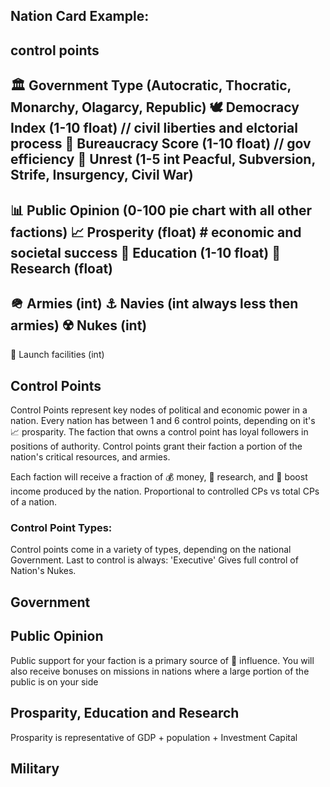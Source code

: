 Nation Card Example:
---
control points
---
🏛️ Government Type (Autocratic, Thocratic, Monarchy, Olagarcy, Republic)
🕊️ Democracy Index (1-10 float) // civil liberties and elctorial process
🐌 Bureaucracy Score (1-10 float) // gov efficiency
🤬 Unrest (1-5 int Peacful, Subversion, Strife, Insurgency, Civil War)
---
📊 Public Opinion (0-100 pie chart with all other factions) 
📈 Prosperity (float) # economic and societal success
📖 Education (1-10 float)
🔬 Research (float)
---
🪖 Armies (int)
⚓ Navies (int always less then armies)
☢️ Nukes (int)
---
🚀 Launch facilities (int)

## Control Points
 Control Points represent key nodes of political and economic power in a nation. Every nation has between 1 and 6 control points, depending on it's 📈 prosparity.
 The faction that owns a control point has loyal followers in positions of authority. Control points grant their faction a portion of the nation's critical resources, and armies.

 Each faction will receive a fraction of 💰 money, 🔬 research, and 🚀 boost income produced by the nation. Proportional to controlled CPs vs total CPs of a nation.
 ### Control Point Types:
  Control points come in a variety of types, depending on the national Government.
  Last to control is always: 'Executive' Gives full control of Nation's Nukes.


## Government

## Public Opinion
 Public support for your faction is a primary source of 📢 influence. You will also receive bonuses on missions in nations where a large portion of the public is on your side
 
## Prosparity, Education and Research
 Prosparity is representative of GDP + population + Investment Capital
 
## Military